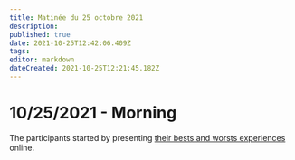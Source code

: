 ```yaml
---
title: Matinée du 25 octobre 2021
description: 
published: true
date: 2021-10-25T12:42:06.409Z
tags: 
editor: markdown
dateCreated: 2021-10-25T12:21:45.182Z
---
```


# 10/25/2021 - Morning

The participants started by presenting [their bests and worsts experiences](/en/tallinn-workshop/sharing-experiences) online. 